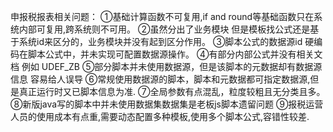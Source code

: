 申报税报表相关问题：
     ①基础计算函数不可复用,if and round等基础函数只在系统内部可复用,跨系统则不可用。
     ②虽然分出了业务模块 但是模板找公式还是基于系统id来区分的，业务模块并没有起到区分作用。
     ③脚本公式的数据源id 硬编码在脚本公式中，并未实现可配置数据源操作。
     ④有部分内部公式并没有相关文档 例如 UDEF_ZB
     ⑤部分脚本并未使用数据源，但是该脚本的元数据却有数据源信息 容易给人误导
     ⑥常规使用数据源的脚本，脚本和元数据都可指定数据源,但是真正运行时又已脚本信息为准.
     ⑦全局参数有点混乱，粒度较粗且无分类且多。
     ⑧新版java写的脚本中并未使用数据集数据集是老板js脚本遗留问题
     ⑨报税运营人员的使用成本有点重,需要动态配置多种模板,使用多个脚本公式,容错性较差.